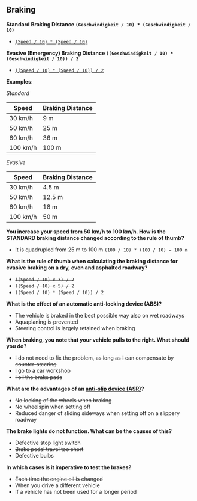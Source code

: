 ## Braking

**Standard Braking Distance `(Geschwindigkeit / 10) * (Geschwindigkeit / 10)`**
- [`(Speed / 10) * (Speed / 10)`](http://app.fahrschulcard.de/book/b-buch/08/navpoint3)

**Evasive (Emergency) Braking Distance `((Geschwindigkeit / 10) * (Geschwindigkeit / 10)) / 2`**
- [`((Speed / 10) * (Speed / 10)) / 2`](http://app.fahrschulcard.de/book/b-buch/08/navpoint3)

**Examples**:

*Standard*

| Speed  | Braking Distance |
| ------------- | ------------- |
| 30 km/h  | 9 m  |
| 50 km/h  | 25 m |
| 60 km/h  | 36 m |
| 100 km/h  | 100 m |

*Evasive*

| Speed  | Braking Distance |
| ------------- | ------------- |
| 30 km/h  | 4.5 m  |
| 50 km/h  | 12.5 m |
| 60 km/h  | 18 m |
| 100 km/h  | 50 m |

**You increase your speed from 50 km/h to 100 km/h. How is the STANDARD braking distance changed according to the rule of thumb?**
- It is quadrupled from 25 m to 100 m `(100 / 10) * (100 / 10) = 100 m`

**What is the rule of thumb when calculating the braking distance for evasive braking on a dry, even and asphalted roadway?**
- ~~`((Speed / 10) x 3) / 2`~~
- ~~`((Speed / 10) x 5) / 2`~~
- `((Speed / 10) * (Speed / 10)) / 2`

**What is the effect of an automatic anti-locking device (ABS)?**
- The vehicle is braked in the best possible way also on wet roadways
- ~~Aquaplaning is prevented~~
- Steering control is largely retained when braking

**When braking, you note that your vehicle pulls to the right. What should you do?**
- ~~I do not need to fix the problem, as long as I can compensate by counter-steering~~
- I go to a car workshop
- ~~I oil the brake pads~~

**What are the advantages of an [anti-slip device (ASR)](https://en.wikipedia.org/wiki/Traction_control_system)?**
- ~~No locking of the wheels when braking~~
- No wheelspin when setting off
- Reduced danger of sliding sideways when setting off on a slippery roadway

**The brake lights do not function. What can be the causes of this?**
- Defective stop light switch
- ~~Brake pedal travel too short~~
- Defective bulbs

**In which cases is it imperative to test the brakes?**
- ~~Each time the engine oil is changed~~
- When you drive a different vehicle
- If a vehicle has not been used for a longer period